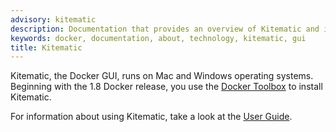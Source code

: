 ```yaml
---
advisory: kitematic
description: Documentation that provides an overview of Kitematic and installation instructions
keywords: docker, documentation, about, technology, kitematic, gui
title: Kitematic
---
```


Kitematic, the Docker GUI, runs on Mac and Windows operating systems. Beginning with the 1.8 Docker release, you use the [Docker Toolbox](/toolbox/overview/) to install Kitematic.

For information about using Kitematic, take a look at the [User Guide](userguide.md).
